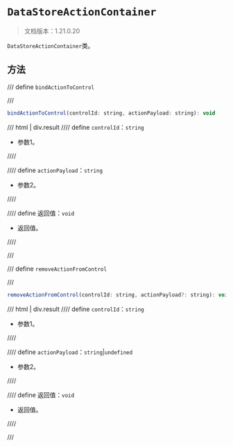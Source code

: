 # `DataStoreActionContainer`

> 文档版本：1.21.0.20

`DataStoreActionContainer`类。

## 方法

/// define
`bindActionToControl`


///

```js
bindActionToControl(controlId: string, actionPayload: string): void
```

/// html | div.result
//// define
`controlId`：`string`

- 参数1。


////

//// define
`actionPayload`：`string`

- 参数2。


////

//// define
返回值：`void`

- 返回值。


////

///


/// define
`removeActionFromControl`


///

```js
removeActionFromControl(controlId: string, actionPayload?: string): void
```

/// html | div.result
//// define
`controlId`：`string`

- 参数1。


////

//// define
`actionPayload`：`string`|`undefined`

- 参数2。


////

//// define
返回值：`void`

- 返回值。


////

///

